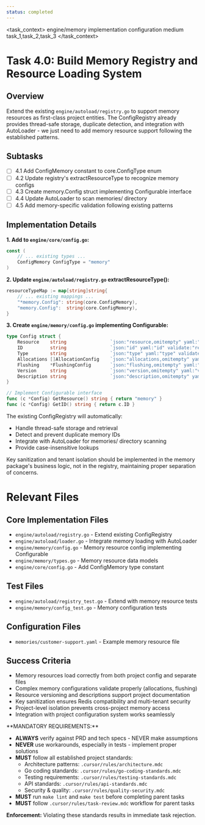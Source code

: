 ```yaml
---
status: completed
---
```


<task_context>
<domain>engine/memory</domain>
<type>implementation</type>
<scope>configuration</scope>
<complexity>medium</complexity>
<dependencies>task_1,task_2,task_3</dependencies>
</task_context>

# Task 4.0: Build Memory Registry and Resource Loading System

## Overview

Extend the existing `engine/autoload/registry.go` to support memory resources as first-class project entities. The ConfigRegistry already provides thread-safe storage, duplicate detection, and integration with AutoLoader - we just need to add memory resource support following the established patterns.

## Subtasks

- [ ] 4.1 Add ConfigMemory constant to core.ConfigType enum
- [ ] 4.2 Update registry's extractResourceType to recognize memory configs
- [ ] 4.3 Create memory.Config struct implementing Configurable interface
- [ ] 4.4 Update AutoLoader to scan memories/ directory
- [ ] 4.5 Add memory-specific validation following existing patterns

## Implementation Details

**1. Add to `engine/core/config.go`:**

```go
const (
    // ... existing types ...
    ConfigMemory ConfigType = "memory"
)
```

**2. Update `engine/autoload/registry.go` extractResourceType():**

```go
resourceTypeMap := map[string]string{
    // ... existing mappings ...
    "*memory.Config": string(core.ConfigMemory),
    "memory.Config":  string(core.ConfigMemory),
}
```

**3. Create `engine/memory/config.go` implementing Configurable:**

```go
type Config struct {
    Resource    string                `json:"resource,omitempty" yaml:"resource,omitempty"`
    ID          string                `json:"id" yaml:"id" validate:"required"`
    Type        string                `json:"type" yaml:"type" validate:"required,oneof=context summary"`
    Allocations []AllocationConfig    `json:"allocations,omitempty" yaml:"allocations,omitempty"`
    Flushing    *FlushingConfig       `json:"flushing,omitempty" yaml:"flushing,omitempty"`
    Version     string                `json:"version,omitempty" yaml:"version,omitempty"`
    Description string                `json:"description,omitempty" yaml:"description,omitempty"`
}

// Implement Configurable interface
func (c *Config) GetResource() string { return "memory" }
func (c *Config) GetID() string { return c.ID }
```

The existing ConfigRegistry will automatically:

- Handle thread-safe storage and retrieval
- Detect and prevent duplicate memory IDs
- Integrate with AutoLoader for memories/ directory scanning
- Provide case-insensitive lookups

Key sanitization and tenant isolation should be implemented in the memory package's business logic, not in the registry, maintaining proper separation of concerns.

# Relevant Files

## Core Implementation Files

- `engine/autoload/registry.go` - Extend existing ConfigRegistry
- `engine/autoload/loader.go` - Integrate memory loading with AutoLoader
- `engine/memory/config.go` - Memory resource config implementing Configurable
- `engine/memory/types.go` - Memory resource data models
- `engine/core/config.go` - Add ConfigMemory type constant

## Test Files

- `engine/autoload/registry_test.go` - Extend with memory resource tests
- `engine/memory/config_test.go` - Memory configuration tests

## Configuration Files

- `memories/customer-support.yaml` - Example memory resource file

## Success Criteria

- Memory resources load correctly from both project config and separate files
- Complex memory configurations validate properly (allocations, flushing)
- Resource versioning and descriptions support project documentation
- Key sanitization ensures Redis compatibility and multi-tenant security
- Project-level isolation prevents cross-project memory access
- Integration with project configuration system works seamlessly

<critical>
**MANDATORY REQUIREMENTS:**

- **ALWAYS** verify against PRD and tech specs - NEVER make assumptions
- **NEVER** use workarounds, especially in tests - implement proper solutions
- **MUST** follow all established project standards:
    - Architecture patterns: `.cursor/rules/architecture.mdc`
    - Go coding standards: `.cursor/rules/go-coding-standards.mdc`
    - Testing requirements: `.cursor/rules/testing-standards.mdc`
    - API standards: `.cursor/rules/api-standards.mdc`
    - Security & quality: `.cursor/rules/quality-security.mdc`
- **MUST** run `make lint` and `make test` before completing parent tasks
- **MUST** follow `.cursor/rules/task-review.mdc` workflow for parent tasks

**Enforcement:** Violating these standards results in immediate task rejection.
</critical>
